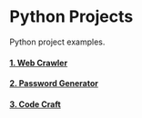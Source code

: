 # Python Projects
Python project examples. 

#### [1. Web Crawler ]()
#### [2. Password Generator]()
#### [3. Code Craft]()
